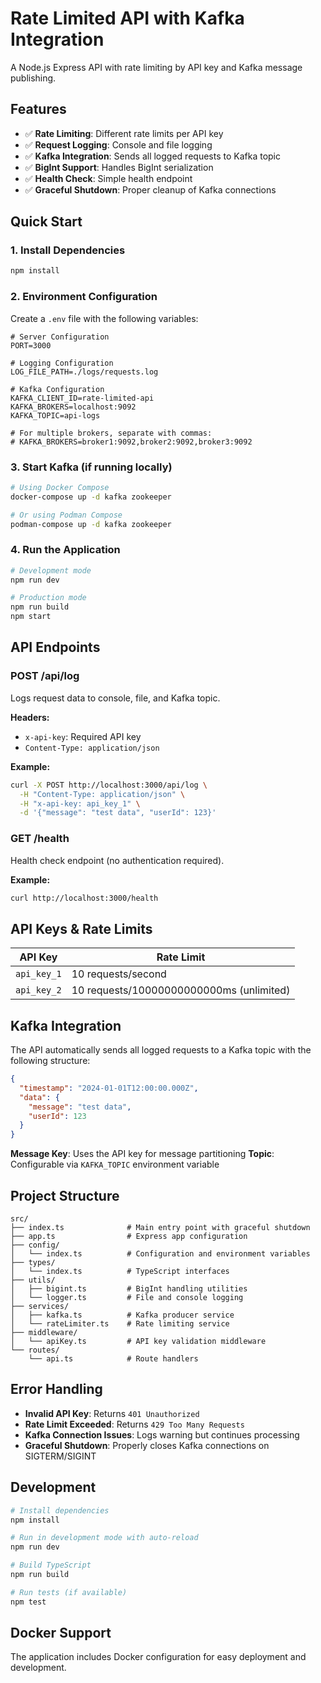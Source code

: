 # Rate Limited API with Kafka Integration

A Node.js Express API with rate limiting by API key and Kafka message publishing.

## Features

- ✅ **Rate Limiting**: Different rate limits per API key
- ✅ **Request Logging**: Console and file logging
- ✅ **Kafka Integration**: Sends all logged requests to Kafka topic
- ✅ **BigInt Support**: Handles BigInt serialization
- ✅ **Health Check**: Simple health endpoint
- ✅ **Graceful Shutdown**: Proper cleanup of Kafka connections

## Quick Start

### 1. Install Dependencies
```bash
npm install
```

### 2. Environment Configuration
Create a `.env` file with the following variables:

```env
# Server Configuration
PORT=3000

# Logging Configuration
LOG_FILE_PATH=./logs/requests.log

# Kafka Configuration
KAFKA_CLIENT_ID=rate-limited-api
KAFKA_BROKERS=localhost:9092
KAFKA_TOPIC=api-logs

# For multiple brokers, separate with commas:
# KAFKA_BROKERS=broker1:9092,broker2:9092,broker3:9092
```

### 3. Start Kafka (if running locally)
```bash
# Using Docker Compose
docker-compose up -d kafka zookeeper

# Or using Podman Compose
podman-compose up -d kafka zookeeper
```

### 4. Run the Application
```bash
# Development mode
npm run dev

# Production mode
npm run build
npm start
```

## API Endpoints

### POST /api/log
Logs request data to console, file, and Kafka topic.

**Headers:**
- `x-api-key`: Required API key
- `Content-Type: application/json`

**Example:**
```bash
curl -X POST http://localhost:3000/api/log \
  -H "Content-Type: application/json" \
  -H "x-api-key: api_key_1" \
  -d '{"message": "test data", "userId": 123}'
```

### GET /health
Health check endpoint (no authentication required).

**Example:**
```bash
curl http://localhost:3000/health
```

## API Keys & Rate Limits

| API Key     | Rate Limit                               |
| ----------- | ---------------------------------------- |
| `api_key_1` | 10 requests/second                       |
| `api_key_2` | 10 requests/10000000000000ms (unlimited) |

## Kafka Integration

The API automatically sends all logged requests to a Kafka topic with the following structure:

```json
{
  "timestamp": "2024-01-01T12:00:00.000Z",
  "data": {
    "message": "test data",
    "userId": 123
  }
}
```

**Message Key**: Uses the API key for message partitioning
**Topic**: Configurable via `KAFKA_TOPIC` environment variable

## Project Structure

```
src/
├── index.ts              # Main entry point with graceful shutdown
├── app.ts                # Express app configuration
├── config/
│   └── index.ts          # Configuration and environment variables
├── types/
│   └── index.ts          # TypeScript interfaces
├── utils/
│   ├── bigint.ts         # BigInt handling utilities
│   └── logger.ts         # File and console logging
├── services/
│   ├── kafka.ts          # Kafka producer service
│   └── rateLimiter.ts    # Rate limiting service
├── middleware/
│   └── apiKey.ts         # API key validation middleware
└── routes/
    └── api.ts            # Route handlers
```

## Error Handling

- **Invalid API Key**: Returns `401 Unauthorized`
- **Rate Limit Exceeded**: Returns `429 Too Many Requests`
- **Kafka Connection Issues**: Logs warning but continues processing
- **Graceful Shutdown**: Properly closes Kafka connections on SIGTERM/SIGINT

## Development

```bash
# Install dependencies
npm install

# Run in development mode with auto-reload
npm run dev

# Build TypeScript
npm run build

# Run tests (if available)
npm test
```

## Docker Support

The application includes Docker configuration for easy deployment and development.
